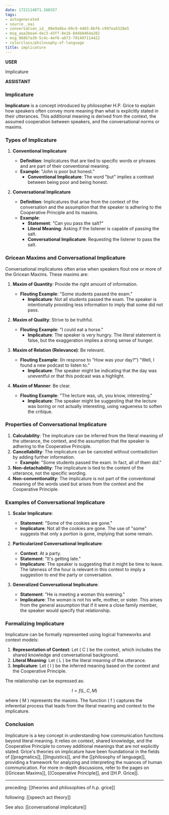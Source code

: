 ```yaml
---
date: 1722114871.168357
tags:
- autogenerated
- source__oai
- conversation_id__08e9a9ba-69c9-4403-8bf6-c997ea5520e5
- msg_aaa2bea4-dec3-43ff-8e16-8d4b8464a282
- msg_968b7a39-5c4c-4ef6-a673-791497114422
- colorclass/philosophy-of-language
title: implicature
---
```


**USER**

Implicature


**ASSISTANT**

### Implicature

**Implicature** is a concept introduced by philosopher H.P. Grice to explain how speakers often convey more meaning than what is explicitly stated in their utterances. This additional meaning is derived from the context, the assumed cooperation between speakers, and the conversational norms or maxims.

### Types of Implicature

1. **Conventional Implicature**
   - **Definition**: Implicatures that are tied to specific words or phrases and are part of their conventional meaning.
   - **Example**: "John is poor but honest."
     - **Conventional Implicature**: The word "but" implies a contrast between being poor and being honest.

2. **Conversational Implicature**
   - **Definition**: Implicatures that arise from the context of the conversation and the assumption that the speaker is adhering to the Cooperative Principle and its maxims.
   - **Example**:
     - **Statement**: "Can you pass the salt?"
     - **Literal Meaning**: Asking if the listener is capable of passing the salt.
     - **Conversational Implicature**: Requesting the listener to pass the salt.

### Gricean Maxims and Conversational Implicature

Conversational implicatures often arise when speakers flout one or more of the Gricean Maxims. These maxims are:

1. **Maxim of Quantity**: Provide the right amount of information.
   - **Flouting Example**: "Some students passed the exam."
     - **Implicature**: Not all students passed the exam. The speaker is intentionally providing less information to imply that some did not pass.

2. **Maxim of Quality**: Strive to be truthful.
   - **Flouting Example**: "I could eat a horse."
     - **Implicature**: The speaker is very hungry. The literal statement is false, but the exaggeration implies a strong sense of hunger.

3. **Maxim of Relation (Relevance)**: Be relevant.
   - **Flouting Example**: (In response to "How was your day?") "Well, I found a new podcast to listen to."
     - **Implicature**: The speaker might be indicating that the day was uneventful or that this podcast was a highlight.

4. **Maxim of Manner**: Be clear.
   - **Flouting Example**: "The lecture was, uh, you know, interesting."
     - **Implicature**: The speaker might be suggesting that the lecture was boring or not actually interesting, using vagueness to soften the critique.

### Properties of Conversational Implicature

1. **Calculability**: The implicature can be inferred from the literal meaning of the utterance, the context, and the assumption that the speaker is adhering to the Cooperative Principle.
2. **Cancellability**: The implicature can be canceled without contradiction by adding further information.
   - **Example**: "Some students passed the exam. In fact, all of them did."
3. **Non-detachability**: The implicature is tied to the content of the utterance, not the specific wording.
4. **Non-conventionality**: The implicature is not part of the conventional meaning of the words used but arises from the context and the Cooperative Principle.

### Examples of Conversational Implicature

1. **Scalar Implicature**:
   - **Statement**: "Some of the cookies are gone."
   - **Implicature**: Not all the cookies are gone. The use of "some" suggests that only a portion is gone, implying that some remain.

2. **Particularized Conversational Implicature**:
   - **Context**: At a party.
   - **Statement**: "It's getting late."
   - **Implicature**: The speaker is suggesting that it might be time to leave. The lateness of the hour is relevant in this context to imply a suggestion to end the party or conversation.

3. **Generalized Conversational Implicature**:
   - **Statement**: "He is meeting a woman this evening."
   - **Implicature**: The woman is not his wife, mother, or sister. This arises from the general assumption that if it were a close family member, the speaker would specify that relationship.

### Formalizing Implicature

Implicature can be formally represented using logical frameworks and context models:

1. **Representation of Context**: Let \( C \) be the context, which includes the shared knowledge and conversational background.
2. **Literal Meaning**: Let \( L \) be the literal meaning of the utterance.
3. **Implicature**: Let \( I \) be the inferred meaning based on the context and the Cooperative Principle.

The relationship can be expressed as:

$$ I = f(L, C, M) $$

where \( M \) represents the maxims. The function \( f \) captures the inferential process that leads from the literal meaning and context to the implicature.

### Conclusion

Implicature is a key concept in understanding how communication functions beyond literal meaning. It relies on context, shared knowledge, and the Cooperative Principle to convey additional meanings that are not explicitly stated. Grice's theories on implicature have been foundational in the fields of [[pragmatics]], [[linguistics]], and the [[philosophy of language]], providing a framework for analyzing and interpreting the nuances of human communication. For more in-depth discussions, refer to the pages on [[Gricean Maxims]], [[Cooperative Principle]], and [[H.P. Grice]].


---

preceding: [[theories and philosophies of h.p. grice]]  


following: [[speech act theory]]

See also: [[conversational implicature]]
